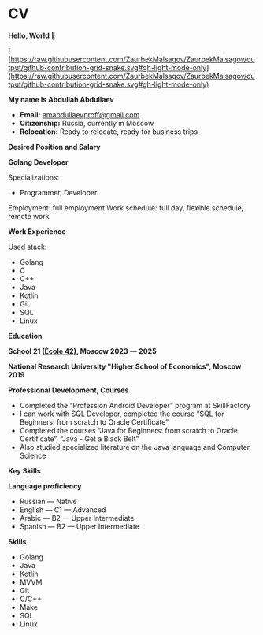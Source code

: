 # CV

**Hello, World 👋**

![https://raw.githubusercontent.com/ZaurbekMalsagov/ZaurbekMalsagov/output/github-contribution-grid-snake.svg#gh-light-mode-only](https://raw.githubusercontent.com/ZaurbekMalsagov/ZaurbekMalsagov/output/github-contribution-grid-snake.svg#gh-light-mode-only)

**My name is Abdullah Abdullaev**

- **Email:** [a](mailto:z_malsagov98@mail.ru)mabdullaevproff@gmail.com
- **Citizenship:** Russia, currently in Moscow
- **Relocation:** Ready to relocate, ready for business trips

**Desired Position and Salary**

**Golang Developer**

Specializations:

- Programmer, Developer

Employment: full employment Work schedule: full day, flexible schedule, remote work

**Work Experience**

Used stack:

- Golang
- C
- C++
- Java
- Kotlin
- Git
- SQL
- Linux

**Education**

**School 21 ([École 42](https://42.fr/)), Moscow 2023** — **2025**

**National Research University "Higher School of Economics", Moscow 2019**

**Professional Development, Courses**

- Сompleted the “Profession Android Developer” program at SkillFactory
- I can work with SQL Developer, completed the course “SQL for Beginners: from scratch to Oracle Certificate”
- Сompleted the courses “Java for Beginners: from scratch to Oracle Certificate”, “Java - Get a Black Belt”
- Also studied specialized literature on the Java language and Computer Science

**Key Skills**

**Language proficiency**

- Russian — Native
- English — C1 — Advanced
- Arabic — B2 — Upper Intermediate
- Spanish — B2 — Upper Intermediate

**Skills**

- Golang
- Java
- Kotlin
- MVVM
- Git
- C/C++
- Make
- SQL
- Linux
